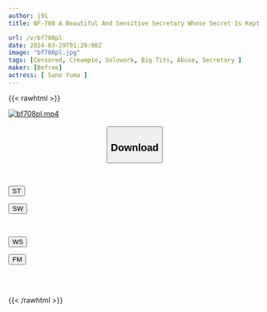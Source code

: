 ```yaml
---
author: j91
title: BF-708 A Beautiful And Sensitive Secretary Whose Secret Is Kept By The President And Forced To Have A Physical Relationship With Her Reaches Climax In The President's Office Yuma Sano

url: /v/bf708pl
date: 2024-03-29T01:29:00Z
image: "bf708pl.jpg"
tags: [Censored, Creampie, Solowork, Big Tits, Abuse, Secretary	]
maker: [Befree]
actress: [ Sano Yuma ]
---
```



{{< rawhtml >}}

<div class="video" data-videoid="vo9e79rPx7I4Ro4">
    <a href="javascript:;">
        <img src="/v/bf708pl/bf708pl.jpg" width="WIDTH" height="HEIGHT" alt="bf708pl.mp4" loading="lazy">
    </a>
</div>

<script type="text/javascript" src="https://j91.asia/asset/on-demand-st.js"></script>

<br>
  <link rel="stylesheet" href="https://j91.asia/asset/bs5.css">
  
  <center>
  <button class="btn btn-primary" type="button" data-bs-toggle="collapse" data-bs-target=".multi-collapse" aria-expanded="false" aria-controls="multiCollapseExample1 multiCollapseExample2"><h2>Download</h2></button></center>
</p>
<div class="row">
  <div class="col">
    <div class="collapse multi-collapse" id="multiCollapseExample1">
      <div class="card card-body">
	      	      <br>
<div class="buttons">  
<p><a href="https://streamtape.to/v/vo9e79rPx7I4Ro4" target="_blank"><button class="btn-hover color-3"><i class="fa fa-download"></i> ST</button></a></p>
<p><a href="https://asnwish.com/c5qzteki29fn" target="_blank"><button class="btn-hover color-2"><i class="fa fa-download"></i> SW</button></a></p></div>
    </div>
  </div>
</div>
  <div class="col">
    <div class="collapse multi-collapse" id="multiCollapseExample2">
      <div class="card card-body">
	      <br>
<div class="buttons">
<p><a href="https://wolfstream.tv/jfgyrx7euo54"><button class="btn-hover color-9"><i class="fa fa-download"></i> WS</button></a></p>
<p><a href="https://filemoon.sx/d/977ftp99yhwf"><button class="btn-hover color-8"><i class="fa fa-download"></i> FM</button></a></p></div>
<br><br>
      </div>
    </div>
  </div>
</div>

{{< /rawhtml >}}